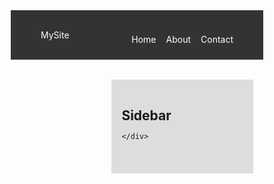 <!DOCTYPE html>
<html lang="en">
<head>
  <meta charset="UTF-8">
  <meta name="viewport" content="width=device-width, initial-scale=1.0">
  <title>Responsive Layout</title>
  <style>
    /* Reset & base styles */
    * {
      margin: 0;
      padding: 0;
      box-sizing: border-box;
    }

    body {
      font-family: Arial, sans-serif;
      line-height: 1.6;
    }

    /* Navigation Bar (Flexbox) */
    nav {
      background: #333;
      color: white;
      display: flex;
      justify-content: space-between;
      align-items: center;
      padding: 1rem;
    }

    nav ul {
      display: flex;
      list-style: none;
    }

    nav ul li {
      margin-left: 1rem;
    }

    nav a {
      color: white;
      text-decoration: none;
    }

    /* Grid Layout */
    .container {
      display: grid;
      grid-template-areas:
        "main"
        "sidebar";
      gap: 1rem;
      padding: 1rem;
    }

    .main {
      grid-area: main;
      background: #f4f4f4;
      padding: 1rem;
    }

    .sidebar {
      grid-area: sidebar;
      background: #ddd;
      padding: 1rem;
    }

    /* Responsive Design with Media Queries */
    @media (min-width: 600px) {
      .container {
        grid-template-areas: "main sidebar";
        grid-template-columns: 2fr 1fr;
      }
    }

    @media (min-width: 900px) {
      nav {
        padding: 1.5rem 3rem;
      }

      .container {
        grid-template-columns: 3fr 1fr;
      }
    }
  </style>
</head>
<body>

  <!-- Navigation Bar -->
  <nav>
    <div class="logo">MySite</div>
    <ul>
      <li><a href="#">Home</a></li>
      <li><a href="#">About</a></li>
      <li><a href="#">Contact</a></li>
    </ul>
  </nav>

  <!-- Main Grid Layout -->
  <div class="container">
    <div class="main">
      <h1>Welcome</h1>
      <p>This is the main content area.</p>
    </div>
    <div class="sidebar">
      <h2>Sidebar</h2>
      
    </div>
  </div>

</body>
</html>

